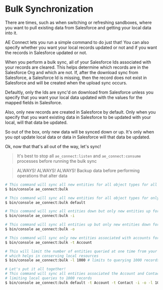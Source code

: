 # Bulk Synchronization

There are times, such as when switching or refreshing sandboxes, where you want to pull existing data from Salesforce
and getting your local data into it.

AE Connect lets you run a simple command to do just that! You can also specify whether you want your local records updated
or not and if you want the records in Salesforce updated or not.

When you perform a bulk sync, all of your Salesforce Ids associated with your records are cleared. This helps determine
which records are in the Salesforce Org and which are not. If, after the download sync from Salesforce, a Salesforce Id
is missing, then the record does not exist in Salesforce and will be created when the upload sync occurs.

Defaultly, only the Ids are sync'd on download from Salesforce unless you specify that you want your local data updated
with the values for the mapped fields in Salesforce.

Also, only new records are created in Salesforce by default. Only when you specify that you want existing data in Salesforce
to be updated with your local, will that data be updated.

So out of the box, only new data will be synced down or up. It's only when you opt update local data or data in Salesforce
will that data be updated.

Ok, now that that's all out of the way, let's sync!

> It's best to stop all `ae_connect:listen` and `ae_connect:consume` processes before running the bulk sync

> ALWAYS! ALWAYS! ALWAYS! Backup data before performing operations that alter data

```bash
# This command will sync all new entities for all object types for all connections
$ bin/console ae_connect:bulk

# This command will sync all new entities for all object types for only the default connection
$ bin/console ae_connect:bulk default

# This command will sync all entities down but only new entities up for all connections
$ bin/console ae_connect:bulk -i

# This command will sync all entities up but only new entities down for all connections
$ bin/console ae_connect:bulk -o

# This command will sync only new entities associated with accounts for all connections
$ bin/console ae_connect:bulk -t Account

# This will limit the number of entities queried at one time from your local database,
# which helps in conserving local resources
$ bin/console ae_connect:bulk -l 1000 # limits to querying 1000 records at a time

# Let's put it all together!
# This command will sync all entities associated the Account and Contact types both up and down for the default connection
# limiting local queries to 1000 records
$ bin/console ae_connect:bulk default -t Account -t Contact -i -o -l 1000

```
